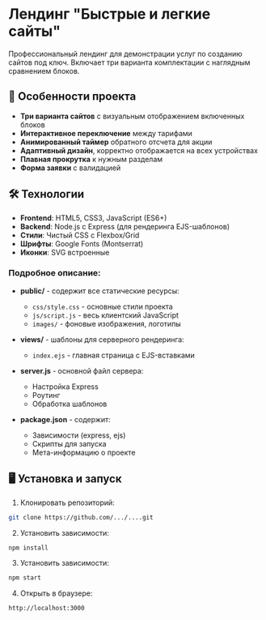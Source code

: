 # Лендинг "Быстрые и легкие сайты"

Профессиональный лендинг для демонстрации услуг по созданию сайтов под ключ. Включает три варианта комплектации с наглядным сравнением блоков.

## 🚀 Особенности проекта

- **Три варианта сайтов** с визуальным отображением включенных блоков
- **Интерактивное переключение** между тарифами
- **Анимированный таймер** обратного отсчета для акции
- **Адаптивный дизайн**, корректно отображается на всех устройствах
- **Плавная прокрутка** к нужным разделам
- **Форма заявки** с валидацией

## 🛠 Технологии

- **Frontend**: HTML5, CSS3, JavaScript (ES6+)
- **Backend**: Node.js с Express (для рендеринга EJS-шаблонов)
- **Стили**: Чистый CSS с Flexbox/Grid
- **Шрифты**: Google Fonts (Montserrat)
- **Иконки**: SVG встроенные


### Подробное описание:

- **public/** - содержит все статические ресурсы:
  - `css/style.css` - основные стили проекта
  - `js/script.js` - весь клиентский JavaScript
  - `images/` - фоновые изображения, логотипы

- **views/** - шаблоны для серверного рендеринга:
  - `index.ejs` - главная страница с EJS-вставками

- **server.js** - основной файл сервера:
  - Настройка Express
  - Роутинг
  - Обработка шаблонов

- **package.json** - содержит:
  - Зависимости (express, ejs)
  - Скрипты для запуска
  - Мета-информацию о проекте

## 🖥 Установка и запуск

1. Клонировать репозиторий:
```bash
git clone https://github.com/.../....git
```
2. Установить зависимости:
```bash
npm install
```
3. Установить зависимости:
```bash
npm start
```
4. Открыть в браузере:
```bash
http://localhost:3000
```

